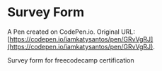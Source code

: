 # Survey Form

A Pen created on CodePen.io. Original URL: [https://codepen.io/iamkatysantos/pen/GRvVgRJ](https://codepen.io/iamkatysantos/pen/GRvVgRJ).

Survey form for freecodecamp certification
